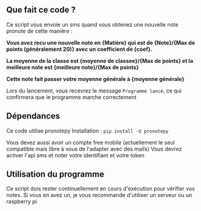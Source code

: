 ## Que fait ce code ?
Ce script vous envoie un sms quand vous obtenez une nouvelle note pronote de cette manière :

**Vous avez recu une nouvelle note en {Matière} qui est de {Note}/{Max de points (généralement 20)} avec un coefficient de {coef}.**
                     
**La moyenne de la classe est {moyenne de classee}/{Max de points} et la meilleure note est {meilleure note}/{Max de points}**

**Cette note fait passer votre moyenne générale à {moyenne générale}**

Lors du lancement, vous recevrez le message `Programme lancé`, ce qui confirmera que le programme marche correctement

## Dépendances

Ce code utilise pronotepy
Installation : `pip install -U pronotepy`

Vous devez aussi avoir un compte free mobile (actuellement le seul compatible mais libre à vous de l'adapter avec des mails)
Vous devrez activer l'api sms et noter votre identifiant et votre token

## Utilisation du programme

Ce script dois rester continuellement en cours d'exécution pour vérifier vos notes.
Si vous en avez un, je vous recommande d'utiliser un serveur ou un raspberry pi
